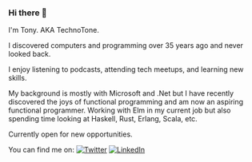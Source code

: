 ### Hi there 👋

I'm Tony. AKA TechnoTone.

I discovered computers and programming over 35 years ago and never looked back.

I enjoy listening to podcasts, attending tech meetups, and learning new skills.

My background is mostly with Microsoft and .Net but I have recently discovered the joys of functional programming and am now an aspiring functional programmer. Working with Elm in my current job but also spending time looking at Haskell, Rust, Erlang, Scala, etc. 

Currently open for new opportunities.

You can find me on: 
  [![Twitter](https://www.twitter.com/favicon.ico)](https://www.twitter.com/TechnoTone/)
  [![LinkedIn](https://www.linkedin.com/favicon.ico)](https://www.linkedin.com/in/tonyhuntuk/)
